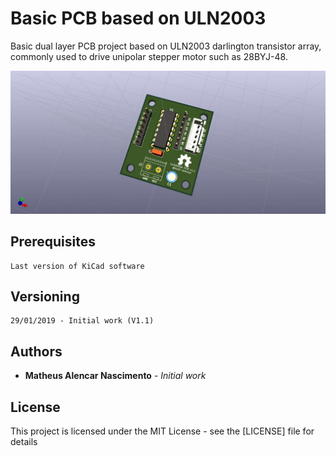 
# Basic PCB based on ULN2003

Basic dual layer PCB project based on ULN2003 darlington transistor array, commonly used to drive unipolar stepper motor such as 28BYJ-48.

![](./Presentation.jpeg "Preview")


## Prerequisites

	Last version of KiCad software

## Versioning

	29/01/2019 - Initial work (V1.1)

## Authors

* **Matheus Alencar Nascimento** - *Initial work*

## License

This project is licensed under the MIT License - see the [LICENSE] file for details
